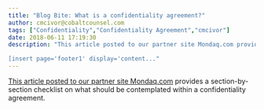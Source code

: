 ```yaml
---
title: "Blog Bite: What is a confidentiality agreement?"
author: cmcivor@cobaltcounsel.com
tags: ["Confidentiality","Confidentiality Agreement","cmcivor"]
date: 2018-06-11 17:19:30
description: "This article posted to our partner site Mondaq.com provides a section-by-section checklist on what should be contemplated within a confidentiality agreement.

[insert page='footer1' display='content..."
---
```


[This article posted to our partner site Mondaq.com](http://www.mondaq.com/australia/x/83254/Contract+Law/Protect+Yourself+With+A+Confidentiality+Agreement) provides a section-by-section checklist on what should be contemplated within a confidentiality agreement.
